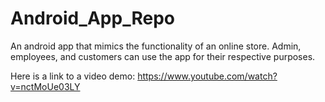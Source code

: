 # Android_App_Repo
An android app that mimics the functionality of an online store. Admin, employees, and customers can use the app for their respective purposes.

Here is a link to a video demo: https://www.youtube.com/watch?v=nctMoUe03LY
